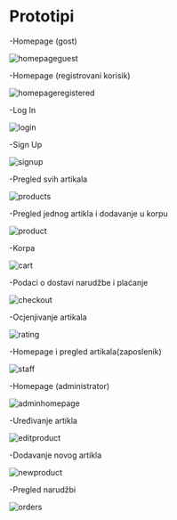 # Prototipi

-Homepage (gost)

![homepageguest](https://github.com/OOAD-2023-2024/Tim32_Modern_home/assets/148446321/ccfc751e-5b38-4251-82b1-10d20fc155da)

-Homepage (registrovani korisik)

![homepageregistered](https://github.com/OOAD-2023-2024/Tim32_Modern_home/assets/148446321/8a421234-364a-4def-9ba9-fc53d43a39cf)

-Log In 

![login](https://github.com/OOAD-2023-2024/Tim32_Modern_home/assets/148446321/24f3be51-eb67-4863-8ce3-96ccdfe19564)

-Sign Up

![signup](https://github.com/OOAD-2023-2024/Tim32_Modern_home/assets/148446321/5f054baa-d0eb-4a39-9801-711c755bc779)

-Pregled svih artikala

![products](https://github.com/OOAD-2023-2024/Tim32_Modern_home/assets/148446321/7ccff450-a379-4605-95d7-ade2e54ba031)

-Pregled jednog artikla i dodavanje u korpu

![product](https://github.com/OOAD-2023-2024/Tim32_Modern_home/assets/148446321/c0a3f9fa-3cae-4ad2-9ceb-df16bea84e57)

-Korpa

![cart](https://github.com/OOAD-2023-2024/Tim32_Modern_home/assets/148446321/60180d82-6fd0-485d-88b9-cba1cae8a42e)

-Podaci o dostavi narudžbe i plaćanje

![checkout](https://github.com/OOAD-2023-2024/Tim32_Modern_home/assets/148446321/eb04a029-c011-4fb4-aa40-cab0d0cec0eb)

-Ocjenjivanje artikala

![rating](https://github.com/OOAD-2023-2024/Tim32_Modern_home/assets/148446321/4bc3f831-cb3d-4056-a6f1-acd37d3ddd11)

-Homepage i pregled artikala(zaposlenik)

![staff](https://github.com/OOAD-2023-2024/Tim32_Modern_home/assets/148446321/0574f124-9d36-4029-9ae7-0feefffa6af5)

-Homepage (administrator)

![adminhomepage](https://github.com/OOAD-2023-2024/Tim32_Modern_home/assets/148446321/697625cd-5a50-497c-8787-9549ac33c2f9)

-Uređivanje artikla

![editproduct](https://github.com/OOAD-2023-2024/Tim32_Modern_home/assets/148446321/e5696803-1a5e-4aad-9a98-997d5e0cad7c)

-Dodavanje novog artikla

![newproduct](https://github.com/OOAD-2023-2024/Tim32_Modern_home/assets/148446321/9f18682d-f234-407a-be90-14106d6b0ef5)

-Pregled narudžbi

![orders](https://github.com/OOAD-2023-2024/Tim32_Modern_home/assets/148446321/3660b02a-bdde-4c2f-9bf2-f9261e347a02)
